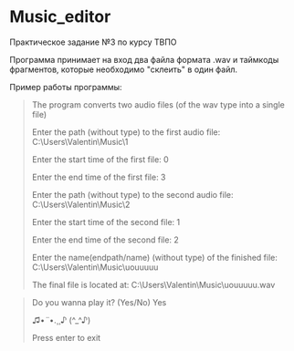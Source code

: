 # Music_editor
Практическое задание №3 по курсу ТВПО

Программа принимает на вход два файла формата .wav и таймкоды фрагментов, которые необходимо "склеить" в один файл.

Пример работы программы:

>The program converts two audio files (of the wav type into a single file)
>
>Enter the path (without type) to the first audio file:
>C:\\Users\\Valentin\\Music\\1
>
>Enter the start time of the first file:
>0
>
>Enter the end time of the first file:
>3
>
>Enter the path (without type) to the second audio file:
>C:\\Users\\Valentin\\Music\\2
>
>Enter the start time of the second file:
>1
>
>Enter the end time of the second file:
>2
>
>Enter the name(endpath/name) (without type) of the finished file:
>C:\\Users\\Valentin\\Music\\uouuuuu
>
>The final file is located at: C:\\Users\\Valentin\\Music\\uouuuuu.wav

>Do you wanna play it? (Yes/No)
>Yes
>
> ♫•*¨*•.¸¸♪ (^_^♪)
>
>Press enter to exit
